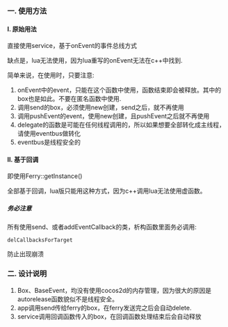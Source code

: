 ### 一. 使用方法

#### I. 原始用法
直接使用service，基于onEvent的事件总线方式

缺点是，lua无法使用，因为lua重写的onEvent无法在c++中找到.

简单来说，在使用时，只要注意:

1. onEvent中的event，只能在这个函数中使用，函数结束即会被释放。其中的box也是如此。不要在匿名函数中使用.
2. 调用send的box，必须使用new创建，send之后，就不再使用
3. 调用pushEvent的event，使用new创建，且pushEvent之后就不再使用
4. delegate的函数是可能在任何线程调用的，所以如果想要全部转化成主线程，请使用eventbus做转化
5. eventbus是线程安全的

#### II. 基于回调

即使用Ferry::getInstance()

全部基于回调，lua版只能用这种方式，因为c++调用lua无法使用虚函数。

##### 务必注意

所有使用send、或者addEventCallback的类，析构函数里面务必调用:

    delCallbacksForTarget

防止出现崩溃

### 二. 设计说明

1. Box、BaseEvent，均没有使用cocos2d的内存管理，因为很大的原因是autorelease函数貌似不是线程安全。
2. app调用send传给ferry的box，在ferry发送完之后会自动delete.
3. service调用回调函数传入的box，在回调函数处理结束后会自动释放
